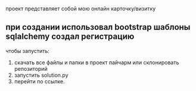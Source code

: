 проект представляет собой мою онлайн карточку/визитку

при создании использовал
bootstrap шаблоны
sqlalchemy
создал регистрацию
--------------------
чтобы запустить:
1. скачать все файлы и папки в проект пайчарм или склонировать репозиторий
2. запустить solution.py
3. перейти по ссылке.
